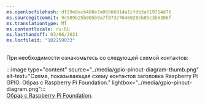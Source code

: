 ```yaml
---
ms.openlocfilehash: df29e8acb488e7a06566d14a1cfdb3a519714d76
ms.sourcegitcommit: 9c589b25b005b9a7f87327646020eb85c3b6306f
ms.translationtype: MT
ms.contentlocale: ru-RU
ms.lasthandoff: 03/06/2021
ms.locfileid: "102259033"
---
```

<!--markdownlint-disable DOCSMD011 -->
При необходимости ознакомьтесь со следующей схемой контактов:

:::image type="content" source="../media/gpio-pinout-diagram-thumb.png" alt-text="Схема, показывающая схему контактов заголовка Raspberry Pi GPIO. Образ с Raspberry Pi Foundation." lightbox="../media/gpio-pinout-diagram.png":::<br />[Образ с Raspberry Pi Foundation](https://www.raspberrypi.org/documentation/usage/gpio/).

